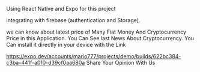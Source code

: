Using React Native and Expo for this project

integrating with firebase (authentication and Storage).

we can know about latest price of Many Fiat Money And Cryptocurrency Price in this Application. You Can See last News About Cryptocurrency. You Can install it directly in your device with the Link


https://expo.dev/accounts/mario777/projects/demo/builds/622bc384-c3ba-441f-a0f0-d39cf0aa680a
Share Your Opinion With Us
